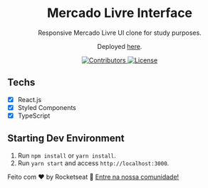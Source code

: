 <h1 align="center">
 Mercado Livre Interface 
</h1>

<p align="center">Responsive Mercado Livre UI clone for study purposes.</p>
<p align="center">Deployed <a href="https://mercado-livre.vercel.app/">here</a>.</p>

<p align="center">
  <a href="https://github.com/Rocketseat/youtube-clone-dropbox-menu/graphs/contributors">
    <img src="https://img.shields.io/github/contributors/rocketseat/youtube-clone-dropbox-menu?color=%236633cc&logoColor=%236633cc&style=flat" alt="Contributors">
  </a>
  <a href="https://opensource.org/licenses/MIT">
    <img src="https://img.shields.io/github/license/rocketseat/youtube-clone-dropbox-menu?color=%236633cc&logo=mit" alt="License">
  </a>
</p>

## Techs
- [x] React.js
- [x] Styled Components
- [x] TypeScript

## Starting Dev Environment
1. Run `npm install` or `yarn install`.<br />
2. Run `yarn start` and access `http://localhost:3000`.<br />

<p>Feito com ♥ by Rocketseat <g-emoji class="g-emoji" alias="wave" fallback-src="https://github.githubassets.com/images/icons/emoji/unicode/1f44b.png">👋</g-emoji> <a href="https://discordapp.com/invite/gCRAFhc" rel="nofollow">Entre na nossa comunidade!</a></p>
